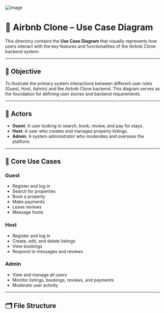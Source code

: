
![image](https://github.com/user-attachments/assets/3aae4614-911f-46bf-a952-2ea59ac1d6ad)


# 🧩 Airbnb Clone – Use Case Diagram

This directory contains the **Use Case Diagram** that visually represents how users interact with the key features and functionalities of the Airbnb Clone backend system.

---

## 🎯 Objective

To illustrate the primary system interactions between different user roles (Guest, Host, Admin) and the Airbnb Clone backend. This diagram serves as the foundation for defining user stories and backend requirements.

---

## 👥 Actors

- **Guest**: A user looking to search, book, review, and pay for stays.
- **Host**: A user who creates and manages property listings.
- **Admin**: A system administrator who moderates and oversees the platform.

---

## 🧩 Core Use Cases

### Guest
- Register and log in
- Search for properties
- Book a property
- Make payments
- Leave reviews
- Message hosts

### Host
- Register and log in
- Create, edit, and delete listings
- View bookings
- Respond to messages and reviews

### Admin
- View and manage all users
- Monitor listings, bookings, reviews, and payments
- Moderate user activity

---

## 🗂️ File Structure


